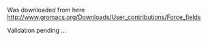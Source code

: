 Was downloaded from here http://www.gromacs.org/Downloads/User_contributions/Force_fields

Validation pending ...
